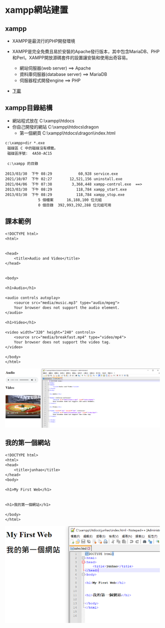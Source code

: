 # xampp網站建置

## xampp
- XAMPP是最流行的PHP開發環境
- XAMPP是完全免費且易於安裝的Apache發行版本，其中包含MariaDB、PHP和Perl。XAMPP開放源碼套件的設置讓安裝和使用出奇容易。
  - 網站伺服器(web server) ==> Apache
  - 資料庫伺服器(database server) ==> MariaDB
  - 伺服器程式開發engine  ==> PHP

- [下載](https://www.apachefriends.org/zh_tw/download.html)

## xampp目錄結構

- 網站程式放在  C:\xampp\htdocs
- 你自己開發的網站 C:\xampp\htdocs\dragon
  - 第一個網頁 C:\xampp\htdocs\dragon\index.html

```
c:\xampp>dir *.exe
 磁碟區 C 中的磁碟沒有標籤。
 磁碟區序號:  4A50-AC15

 c:\xampp 的目錄

2013/03/30  下午 08:29            60,928 service.exe
2021/10/07  下午 02:27        12,521,156 uninstall.exe
2021/04/06  下午 07:38         3,368,448 xampp-control.exe  ==> 
2013/03/30  下午 08:29           118,784 xampp_start.exe
2013/03/30  下午 08:29           118,784 xampp_stop.exe
               5 個檔案      16,188,100 位元組
               0 個目錄  392,993,292,288 位元組可用
```

## 課本範例
```
<!DOCTYPE html>
<html>


<head>
    <title>Audio and Video</title>
</head>


<body>

<h1>Audio</h1>

<audio controls autoplay>
    <source src="media/music.mp3" type="audio/mpeg">
    Your browser does not support the audio element.
</audio>

<h1>Video</h1>

<video width="320" height="240" controls>
    <source src="media/breakfast.mp4" type="video/mp4">
    Your browser does not support the video tag.
</video>

</body>
</html>
```

![web.png](web.png)

## 我的第一個網站
```
<!DOCTYPE html>
<html>
<head>
    <title>junhao</title>
</head>
<body>

<h1>My First Web</h1>


<h1>我的第一個網站</h1>

</body>
</html>
```
![web1.png](web1.png)
